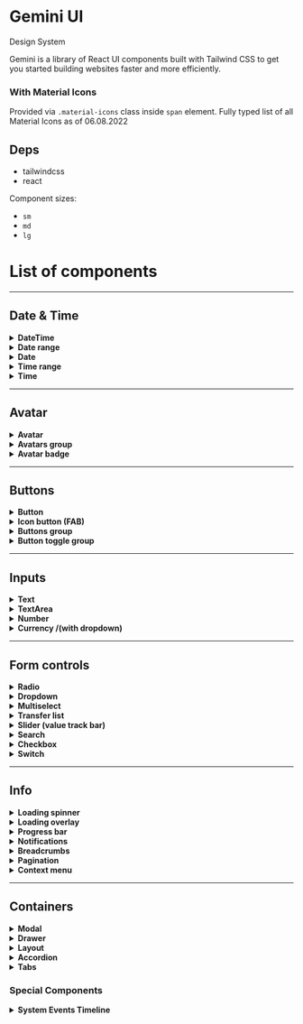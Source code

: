 # Gemini UI

Design System

Gemini is a library of React UI components built with Tailwind CSS to get you started building websites faster and more efficiently.

### With Material Icons

Provided via `.material-icons` class inside `span` element.
Fully typed list of all Material Icons as of 06.08.2022

## Deps

- tailwindcss
- react

Component sizes:

- `sm`
- `md`
- `lg`

# List of components

---

## Date & Time

<details>
  <summary><b>DateTime</b></summary>

- Must have
  - [ ] select date from popup calendar
- Should have
  - [ ] clear date
- Could have
  - [ ] ?
- Won't have
  - [ ] ?
  </details>

<details>
  <summary><b>Date range</b></summary>

- Must have
  - [ ] ?
- Should have
  - [ ] ?
- Could have
  - [ ] ?
- Won't have
  - [ ] ?
  </details>

<details>
  <summary><b>Date</b></summary>

- Must have
  - [ ] ?
- Should have
  - [ ] ?
- Could have
  - [ ] ?
- Won't have
  - [ ] ?
  </details>

<details>
  <summary><b>Time range</b></summary>

- Must have
  - [ ] ?
- Should have
  - [ ] ?
- Could have
  - [ ] ?
- Won't have
  - [ ] ?
  </details>

<details>
  <summary><b>Time</b></summary>

- Must have
  - [ ] ?
- Should have
  - [ ] ?
- Could have
  - [ ] ?
- Won't have
  - [ ] ?
  </details>

---

## Avatar

<details>
  <summary><b>Avatar</b></summary>

```js
    <Avatar alt="Mr Beans" src="/avatar.png" /> //pic
    <Avatar alt="Johnny English" src="/avatar.png" /> // pic
    <Avatar alt="Sherlock Holmes" src={null} /> // SH
    <Avatar alt={null} src={null} /> // user icon
    <Avatar alt={null} src={null} icon={<EditIcon/>} /> // custom icon
```

- Must have
  - [ ] display picture from `src`
- Should have
  - [ ] if no picture then initials
  - [ ] if no initials > then user icon
- Could have
  - [ ] can specify icon
- Won't have
  - [ ] ?
  </details>

<details>
  <summary><b>Avatars group</b></summary>

```js
<AvatarGroup max={3}>
  <Avatar alt='Mr Beans' src='/avatar.png' /> //pic
  <Avatar alt='Johnny English' src='/avatar.png' /> // pic
  <Avatar alt='Sherlock Holmes' src={null} /> // SH
  <Avatar alt={null} src={null} /> // user icon
  <Avatar alt={null} src={null} icon={<EditIcon />} /> // custom icon
</AvatarGroup>
```

- Must have
  - [ ] display given set[] as overlaping avatars
  - [ ] default `numberOfVisible = 3`
  - [ ] if `set[] > numberOfVisible` display as icon `+${n}` where `n = set.length - numberOfVisible`
- Should have
  - [ ] can handle src, initials and icons at once
- Could have
  - [ ] ?
- Won't have
  - [ ] ?
  </details>

<details>
  <summary><b>Avatar badge</b></summary>

- Must have
  - [ ] display offline/online status as green/gray
- Should have
  - [ ] counter of notifications
- Could have
  - [ ] ?
- Won't have
  - [ ] ?
  </details>

---

## Buttons

<details>
  <summary><b>Button</b></summary>

- Must have:

  - 3 variants:

    - [x] text
    - [x] outlined (secondary)
    - [x] contained (primary)

  - 3 roundness levels:
    - [x] default (slightly rounded)
    - [x] rounded (button pill)
    - [x] circle (fab)

- Should have
  - [ ] danger variant (red)
- Could have
  - [ ] changing color of button (rather along with theme)
- Won't have
  - [ ] ?
  </details>

<details>
  <summary><b>Icon button (FAB)</b></summary>

- Must have
  - [ ] pass icon to button as children
- Should have
  - [ ] larger shadow
- Could have
  - [ ] ?
- Won't have
  - [ ] ?
  </details>

<details>
  <summary><b>Buttons group</b></summary>

- Must have
  - [x] display buttons in group
  - [x] buttons have proper roundness and removed inner border
- Should have
  - [ ] ?
- Could have
  - [ ] ?
- Won't have
  - [ ] ?
  </details>

<details>
  <summary><b>Button toggle group</b></summary>

- Must have
  - [ ] display buttons in group with one always active and visibly "on"
- Should have
  - [ ] ?
- Could have
  - [ ] ?
- Won't have
  - [ ] ?
  </details>

---

## Inputs

<details>
  <summary><b>Text</b></summary>

- Must have
  - [ ] ?
- Should have
  - [ ] ?
- Could have
  - [ ] ?
- Won't have
  - [ ] ?
  </details>

<details>
  <summary><b>TextArea</b></summary>

- Must have
  - [x] have text area component
- Should have
  - [ ] ?
- Could have
  - [ ] ?
- Won't have
  - [ ] ?
  </details>

<details>
  <summary><b>Number</b></summary>

- Must have
  - [ ] ?
- Should have
  - [ ] ?
- Could have
  - [ ] ?
- Won't have
  - [ ] ?
  </details>

<details>
  <summary><b>Currency /(with dropdown)</b></summary>

- Must have
  - [ ] ?
- Should have
  - [ ] ?
- Could have
  - [ ] ?
- Won't have
  - [ ] ?
  </details>

---

## Form controls

<details>
  <summary><b>Radio</b></summary>

- Must have
  - [ ] ?
- Should have
  - [ ] ?
- Could have
  - [ ] ?
- Won't have
  - [ ] ?
  </details>

<details>
  <summary><b>Dropdown</b></summary>

- Must have
  - [ ] ?
- Should have
  - [ ] ?
- Could have
  - [ ] ?
- Won't have
  - [ ] ?
  </details>

<details>
  <summary><b>Multiselect</b></summary>

- Must have
  - [ ] ?
- Should have
  - [ ] ?
- Could have
  - [ ] ?
- Won't have
  - [ ] ?
  </details>

<details>
  <summary><b>Transfer list</b></summary>

- Must have
  - [ ] ?
- Should have
  - [ ] ?
- Could have
  - [ ] ?
- Won't have
  - [ ] ?
  </details>

<details>
  <summary><b>Slider (value track bar)</b></summary>

- Must have
  - [ ] ?
- Should have
  - [ ] ?
- Could have
  - [ ] ?
- Won't have
  - [ ] ?
  </details>

<details>
  <summary><b>Search</b></summary>

- Must have
  - [ ] ?
- Should have
  - [ ] ?
- Could have
  - [ ] ?
- Won't have
  - [ ] ?
  </details>

<details>
  <summary><b>Checkbox</b></summary>

- Must have
  - [x] visible checked
  - [x] visible unchecked
  - [x] disabled
  - [x] focus
- Should have
  - [x] indeterminate state
  - [x] active
- Could have
  - [ ] ?
- Won't have
  - [ ] ?
  </details>

<details>
  <summary><b>Switch</b></summary>

- Must have
  - [x] switch component exists
- Should have
  - [ ] ?
- Could have
  - [ ] ?
- Won't have
  - [ ] ?
  </details>

---

## Info

<details>
  <summary><b>Loading spinner</b></summary>

- Must have
  - [ ] ?
- Should have
  - [ ] ?
- Could have
  - [ ] ?
- Won't have
  - [ ] ?
  </details>

<details>
  <summary><b>Loading overlay</b></summary>

- Must have
  - [ ] ?
- Should have
  - [ ] ?
- Could have
  - [ ] ?
- Won't have
  - [ ] ?
  </details>

<details>
  <summary><b>Progress bar
</b></summary>

- Must have
  - [ ] ?
- Should have
  - [ ] ?
- Could have
  - [ ] ?
- Won't have
  - [ ] ?
  </details>

<details>
  <summary><b>Notifications</b></summary>

- Must have
  - [ ] ?
- Should have
  - [ ] ?
- Could have
  - [ ] ?
- Won't have
  - [ ] ?
  </details>

<details>
  <summary><b>Breadcrumbs</b></summary>

- Must have
  - [ ] ?
- Should have
  - [ ] ?
- Could have
  - [ ] ?
- Won't have
  - [ ] ?
  </details>

<details>
  <summary><b>Pagination</b></summary>

- Must have
  - [ ] ?
- Should have
  - [ ] ?
- Could have
  - [ ] ?
- Won't have
  - [ ] ?
  </details>

<details>
  <summary><b>Context menu</b></summary>

- Must have
  - [ ] ?
- Should have
  - [ ] ?
- Could have
  - [ ] ?
- Won't have
  - [ ] ?
  </details>

---

## Containers

<details>
  <summary><b>Modal</b></summary>

- Must have
  - [ ] ?
- Should have
  - [ ] ?
- Could have
  - [ ] ?
- Won't have
  - [ ] ?
  </details>

<details>
  <summary><b>Drawer</b></summary>

- Must have
  - [ ] ?
- Should have
  - [ ] ?
- Could have
  - [ ] ?
- Won't have
  - [ ] ?
  </details>

<details>
  <summary><b>Layout</b></summary>

- Must have
  - [ ] ?
- Should have
  - [ ] ?
- Could have
  - [ ] ?
- Won't have
  - [ ] ?
  </details>

<details>
  <summary><b>Accordion</b></summary>

- Must have
  - [ ] ?
- Should have
  - [ ] ?
- Could have
  - [ ] ?
- Won't have
  - [ ] ?
  </details>

<details>
  <summary><b>Tabs</b></summary>

- Must have
  - [ ] ?
- Should have
  - [ ] ?
- Could have
  - [ ] ?
- Won't have
  - [ ] ?
  </details>

### Special Components

<details>
  <summary><b>System Events Timeline</b></summary>

- Must have
  - [ ] ?
- Should have
  - [ ] ?
- Could have
  - [ ] ?
- Won't have
  - [ ] ?
  </details>
